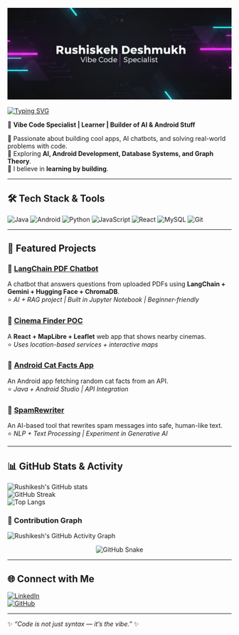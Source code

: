 ![Banner](assets/banner1.png)

[![Typing SVG](https://readme-typing-svg.demolab.com?font=Fira+Code&size=25&pause=1000&color=00F7FF&width=600&lines=Hi+👋,+I'm+Rushikesh+Deshmukh;Vibe+Code+Specialist;AI+%7C+Android+%7C+Web+Developer;Always+Learning+New+Things)](https://git.io/typing-svg)

🚀 **Vibe Code Specialist | Learner | Builder of AI & Android Stuff**  

🔹 Passionate about building cool apps, AI chatbots, and solving real-world problems with code.  
🔹 Exploring **AI, Android Development, Database Systems, and Graph Theory**.  
🔹 I believe in **learning by building**.  

---

## 🛠️ Tech Stack & Tools  
![Java](https://img.shields.io/badge/Java-ED8B00?style=for-the-badge&logo=openjdk&logoColor=white)
![Android](https://img.shields.io/badge/Android-3DDC84?style=for-the-badge&logo=android&logoColor=white)
![Python](https://img.shields.io/badge/Python-3776AB?style=for-the-badge&logo=python&logoColor=white)
![JavaScript](https://img.shields.io/badge/JavaScript-323330?style=for-the-badge&logo=javascript&logoColor=F7DF1E)
![React](https://img.shields.io/badge/React-20232A?style=for-the-badge&logo=react&logoColor=61DAFB)
![MySQL](https://img.shields.io/badge/MySQL-005C84?style=for-the-badge&logo=mysql&logoColor=white)
![Git](https://img.shields.io/badge/Git-F05032?style=for-the-badge&logo=git&logoColor=white)

---

## 📌 Featured Projects  

### 🔹 [LangChain PDF Chatbot](https://github.com/Rushikeshdeshmukh-1/langchain-pdf-chatbot)  
A chatbot that answers questions from uploaded PDFs using **LangChain + Gemini + Hugging Face + ChromaDB**.  
⭐ _AI + RAG project | Built in Jupyter Notebook | Beginner-friendly_

### 🔹 [Cinema Finder POC](https://github.com/Rushikeshdeshmukh-1/cinema-finder-poc)  
A **React + MapLibre + Leaflet** web app that shows nearby cinemas.  
⭐ _Uses location-based services + interactive maps_

### 🔹 [Android Cat Facts App](https://github.com/Rushikeshdeshmukh-1/android-cat-facts)  
An Android app fetching random cat facts from an API.  
⭐ _Java + Android Studio | API Integration_

### 🔹 [SpamRewriter](https://github.com/Rushikeshdeshmukh-1/spamrewriter)  
An AI-based tool that rewrites spam messages into safe, human-like text.  
⭐ _NLP + Text Processing | Experiment in Generative AI_

---

## 📊 GitHub Stats & Activity  

![Rushikesh's GitHub stats](https://github-readme-stats.vercel.app/api?username=Rushikeshdeshmukh-1&show_icons=true&theme=tokyonight)  
![GitHub Streak](https://streak-stats.demolab.com?user=Rushikeshdeshmukh-1&theme=tokyonight&hide_border=false)  
![Top Langs](https://github-readme-stats.vercel.app/api/top-langs/?username=Rushikeshdeshmukh-1&layout=compact&theme=tokyonight)  

### 🔹 Contribution Graph  
![Rushikesh's GitHub Activity Graph](https://github-readme-activity-graph.vercel.app/graph?username=Rushikeshdeshmukh-1&bg_color=1a1b27&color=00f7ff&line=00f7ff&point=ffffff&area=true&hide_border=true)

<p align="center">
  <img src="assets/snake.gif" alt="GitHub Snake">
</p>

---

## 🌐 Connect with Me  
[![LinkedIn](https://img.shields.io/badge/LinkedIn-0077B5?style=for-the-badge&logo=linkedin&logoColor=white)](https://www.linkedin.com/in/rushikesh1deshmukh)  
[![GitHub](https://img.shields.io/badge/GitHub-100000?style=for-the-badge&logo=github&logoColor=white)](https://github.com/Rushikeshdeshmukh-1)  

---

✨ _“Code is not just syntax — it’s the vibe.”_ ✨
